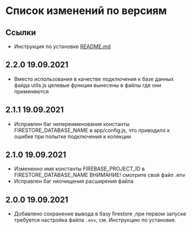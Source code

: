 # Список изменений по версиям

## Ссылки

- Инструкция по установке [README.md](../README.md#при-первом-запуске)

## 2.2.0 19.09.2021

- Вместо использования в качестве подключения к базе данных файда utils.js целевые функции вынесены в файлы где они применяются

## 2.1.1 19.09.2021

- Исправлен баг непереименования константы FIRESTORE_DATABASE_NAME в app/config.js, что приводило к ошибке при попытке подключения к колекции

## 2.1.0 19.09.2021

- Измененно имя константы FIREBASE_PROJECT_ID в FIRESTORE_DATABASE_NAME ВНИМАНИЕ! смотрите свой файл .env
- Исправлен баг неочищения расширения файла

## 2.0.0 19.09.2021

- Добавлено сохранение вывода в базу firestore ,при первом запуске требуется настройка файла `.env`, см. Инструкцию по установке.
